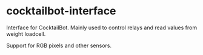 # cocktailbot-interface
Interface for CocktailBot. Mainly used to control relays and read values from weight loadcell. 

Support for RGB pixels and other sensors.

